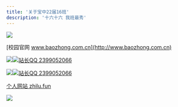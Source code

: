 ```yaml
---
title: '关于宝中22届16班'
description: '十六十六 我班最秀'
---
```




![](https://static2.ivwen.com/users/72109688/90ea38a10ea9bede9633a495fe596d29.jpg)

[校园官网 www.baozhong.com.cn](http://www.baozhong.com.cn)

[![](http://p.qlogo.cn/gh/627555399/627555399/100)](https://jq.qq.com/?_wv=1027&k=5HQtRtH)[![站长QQ 2399052066](https://img.shields.io/badge/班级群-627555399-3aa?style=flat-square&logo=tencent-qq)](https://jq.qq.com/?_wv=1027&k=5HQtRtH)

[![](http://thirdqq.qlogo.cn/g?b=qq&nk=2399052066&s=3)](http://wpa.qq.com/msgrd?v=3&uin=2399052066&site=qq&menu=yes)[![站长QQ 2399052066](https://img.shields.io/badge/站长QQ-2399052066-3af?style=flat-square&logo=tencent-qq)](http://wpa.qq.com/msgrd?v=3&uin=2399052066&site=qq&menu=yes)

[个人网站 zhilu.fun](http://zhilu.fun)

[![](http://p.qlogo.cn/gh/895201887/895201887/100)](http://L33Z22L11.gitee.io/app16/16.apk)

